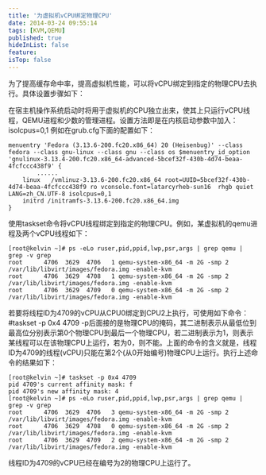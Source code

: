 ```yaml
---
title: '为虚拟机vCPU绑定物理CPU'
date: 2014-03-24 09:55:14
tags: [KVM,QEMU]
published: true
hideInList: false
feature: 
isTop: false
---
```


为了提高缓存命中率，提高虚拟机性能，可以将vCPU绑定到指定的物理CPU去执行。具体设置步骤如下：

在宿主机操作系统启动时将用于虚拟机的CPU独立出来，使其上只运行vCPU线程，QEMU进程和少数的管理进程。设置方法即是在内核启动参数中加入： isolcpus=0,1 例如在grub.cfg下面的配置如下：

    menuentry 'Fedora (3.13.6-200.fc20.x86_64) 20 (Heisenbug)' --class fedora --class gnu-linux --class gnu --class os $menuentry_id_option 'gnulinux-3.13.4-200.fc20.x86_64-advanced-5bcef32f-430b-4d74-beaa-4fcfccc438f9' {
            ......
        linux	/vmlinuz-3.13.6-200.fc20.x86_64 root=UUID=5bcef32f-430b-4d74-beaa-4fcfccc438f9 ro vconsole.font=latarcyrheb-sun16  rhgb quiet LANG=zh_CN.UTF-8 isolcpus=0,1
        initrd /initramfs-3.13.6-200.fc20.x86_64.img
    }
    
使用taskset命令将vCPU线程绑定到指定的物理CPU。例如，某虚拟机的qemu进程及两个vCPU线程如下：

    ​[root@kelvin ~]# ps -eLo ruser,pid,ppid,lwp,psr,args | grep qemu | grep -v grep
    root      4706  3629  4706   1 qemu-system-x86_64 -m 2G -smp 2 /var/lib/libvirt/images/fedora.img -enable-kvm
    root      4706  3629  4708   1 qemu-system-x86_64 -m 2G -smp 2 /var/lib/libvirt/images/fedora.img -enable-kvm
    root      4706  3629  4709   0 qemu-system-x86_64 -m 2G -smp 2 /var/lib/libvirt/images/fedora.img -enable-kvm
    
若要将线程ID为4709的vCPU从CPU0绑定到CPU2上执行，可使用如下命令： #taskset -p 0x4 4709 -p后面接的是物理CPU的掩码，其二进制表示从最低位到最高位分别表示第0个物理CPU到最后一个物理CPU，若二进制表示为1，则表示某线程可以在该物理CPU上运行，若为0，则不能。上面的命令的含义就是，线程ID为4709的线程(vCPU)只能在第2个(从0开始编号)物理CPU上运行。执行上述命令的结果如下：

    [root@kelvin ~]# taskset -p 0x4 4709
    pid 4709's current affinity mask: f
    pid 4709's new affinity mask: 4
    [root@kelvin ~]# ps -eLo ruser,pid,ppid,lwp,psr,args | grep qemu | grep -v grep
    root      4706  3629  4706   3 qemu-system-x86_64 -m 2G -smp 2 /var/lib/libvirt/images/fedora.img -enable-kvm
    root      4706  3629  4708   0 qemu-system-x86_64 -m 2G -smp 2 /var/lib/libvirt/images/fedora.img -enable-kvm
    root      4706  3629  4709   2 qemu-system-x86_64 -m 2G -smp 2 /var/lib/libvirt/images/fedora.img -enable-kvm
    
线程ID为4709的vCPU已经在编号为2的物理CPU上运行了。